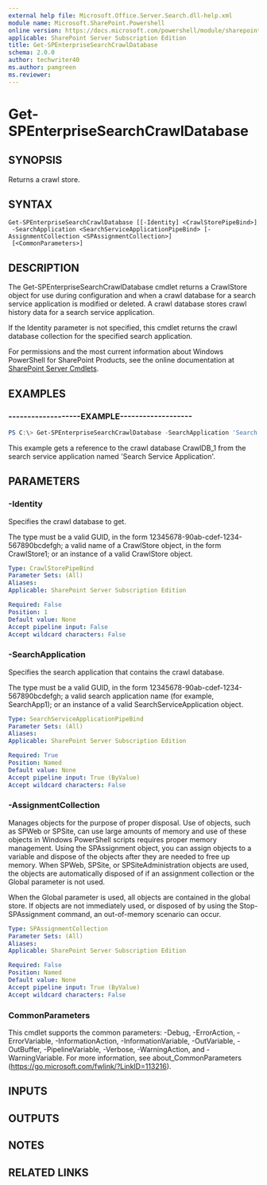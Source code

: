 ```yaml
---
external help file: Microsoft.Office.Server.Search.dll-help.xml
module name: Microsoft.SharePoint.Powershell
online version: https://docs.microsoft.com/powershell/module/sharepoint-server/get-spenterprisesearchcrawldatabase
applicable: SharePoint Server Subscription Edition
title: Get-SPEnterpriseSearchCrawlDatabase
schema: 2.0.0
author: techwriter40
ms.author: pamgreen
ms.reviewer:
---
```


# Get-SPEnterpriseSearchCrawlDatabase

## SYNOPSIS
Returns a crawl store.

## SYNTAX

```
Get-SPEnterpriseSearchCrawlDatabase [[-Identity] <CrawlStorePipeBind>]
 -SearchApplication <SearchServiceApplicationPipeBind> [-AssignmentCollection <SPAssignmentCollection>]
 [<CommonParameters>]
```

## DESCRIPTION
The Get-SPEnterpriseSearchCrawlDatabase cmdlet returns a CrawlStore object for use during configuration and when a crawl database for a search service application is modified or deleted.
A crawl database stores crawl history data for a search service application.

If the Identity parameter is not specified, this cmdlet returns the crawl database collection for the specified search application.

For permissions and the most current information about Windows PowerShell for SharePoint Products, see the online documentation at [SharePoint Server Cmdlets](https://docs.microsoft.com/powershell/sharepoint/sharepoint-server/sharepoint-server-cmdlets).

## EXAMPLES

### -------------------EXAMPLE------------------- 
```powershell
PS C:\> Get-SPEnterpriseSearchCrawlDatabase -SearchApplication 'Search Service Application' -Identity CrawlDB_1
```

This example gets a reference to the crawl database CrawlDB_1 from the search service application named 'Search Service Application'.

## PARAMETERS

### -Identity
Specifies the crawl database to get.

The type must be a valid GUID, in the form 12345678-90ab-cdef-1234-567890bcdefgh; a valid name of a CrawlStore object, in the form CrawlStore1; or an instance of a valid CrawlStore object.

```yaml
Type: CrawlStorePipeBind
Parameter Sets: (All)
Aliases: 
Applicable: SharePoint Server Subscription Edition

Required: False
Position: 1
Default value: None
Accept pipeline input: False
Accept wildcard characters: False
```

### -SearchApplication
Specifies the search application that contains the crawl database.

The type must be a valid GUID, in the form 12345678-90ab-cdef-1234-567890bcdefgh; a valid search application name (for example, SearchApp1); or an instance of a valid SearchServiceApplication object.

```yaml
Type: SearchServiceApplicationPipeBind
Parameter Sets: (All)
Aliases: 
Applicable: SharePoint Server Subscription Edition

Required: True
Position: Named
Default value: None
Accept pipeline input: True (ByValue)
Accept wildcard characters: False
```

### -AssignmentCollection
Manages objects for the purpose of proper disposal. Use of objects, such as SPWeb or SPSite, can use large amounts of memory and use of these objects in Windows PowerShell scripts requires proper memory management. Using the SPAssignment object, you can assign objects to a variable and dispose of the objects after they are needed to free up memory. When SPWeb, SPSite, or SPSiteAdministration objects are used, the objects are automatically disposed of if an assignment collection or the Global parameter is not used.

When the Global parameter is used, all objects are contained in the global store. If objects are not immediately used, or disposed of by using the Stop-SPAssignment command, an out-of-memory scenario can occur.

```yaml
Type: SPAssignmentCollection
Parameter Sets: (All)
Aliases: 
Applicable: SharePoint Server Subscription Edition

Required: False
Position: Named
Default value: None
Accept pipeline input: True (ByValue)
Accept wildcard characters: False
```

### CommonParameters
This cmdlet supports the common parameters: -Debug, -ErrorAction, -ErrorVariable, -InformationAction, -InformationVariable, -OutVariable, -OutBuffer, -PipelineVariable, -Verbose, -WarningAction, and -WarningVariable. For more information, see about_CommonParameters (https://go.microsoft.com/fwlink/?LinkID=113216).

## INPUTS

## OUTPUTS

## NOTES

## RELATED LINKS


